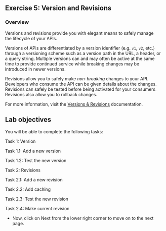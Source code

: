 ## Exercise 5:  Version and Revisions
### Overview
Versions and revisions provide you with elegant means to safely manage the lifecycle of your APIs. 

Versions of APIs are differentiated by a version identifier (e.g. `v1`, `v2`, etc.) through a versioning scheme such as a version path in the URL, a header, or a query string. Multiple versions can and may often be active at the same time to provide continued service while breaking changes may be introduced in newer versions.

Revisions allow you to safely make _non-breaking_ changes to your API. Developers who consume the API can be given details about the changes. Revisions can safely be tested before being activated for your consumers. Revisions also allow you to rollback changes. 

For more information, visit the [Versions & Revisions](https://azure.microsoft.com/en-us/blog/versions-revisions) documentation.

## Lab objectives

You will be able to complete the following tasks:

Task 1: Version

Task 1.1: Add a new version

Task 1.2: Test the new version

Task 2: Revisions

Task 2.1: Add a new revision

Task 2.2: Add caching

Task 2.3: Test the new revision

Task 2.4: Make current revision


- Now, click on Next from the lower right corner to move on to the next page.

